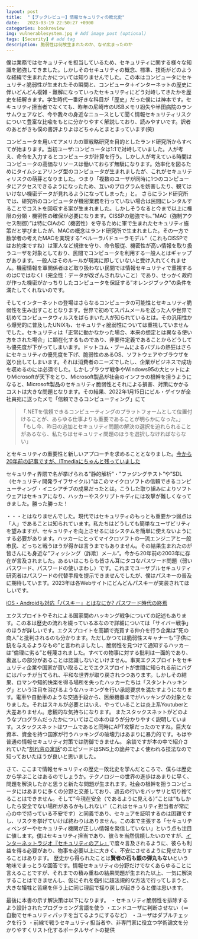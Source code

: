 ```yaml
---
layout: post
title:  "【ブックレビュー】情報セキュリティの敗北史"
date:   2023-03-19 22:50:27 +0900
categories: bookreview
img: vulnerablesystem.jpg # Add image post (optional)
tags: [Security] # add tag
description: 脆弱性は何故生まれたのか、なぜ広まったのか
---
```


僕は業務ではセキュリティを担当しているため、セキュリティに関する様々な知識を勉強してきました。しかしそのセキュリティの概念、標準、技術がどのような経緯で生まれたかについては知りませんでした。この本はコンピュータにセキュリティ脆弱性が生まれたその瞬間と、コンピュータ＋インターネットの歴史に伴いどんどん複雑・難解になっていったセキュリティにどう対峙してきたかを歴史を紐解きます。学生時代一番好きな科目が「歴史」だった僕には神本です。セキュリティ担当者でなくても、昨年の尼崎市のUSBメモリ紛失や半田病院のランサムウェアなど、今や我々の身近なニュースとして聞く情報セキュリティリスクについて豊富な比喩をもとに分かりやすく解説しており、読みやすいです。訳者のあとがきも僕の書評よりよほどちゃんとまとまっています(笑)

コンピュータを用いてアメリカの軍戦略研究を目的としたランド研究所からすべてが始まります。当初ユーザ:コンピュータは1:1で対峙していました。人が考え、命令を入力するとコンピュータが計算を行う。しかし人が考えている時間はコンピュータの高価なリソースは働いておらず無駄になります。効率化を図るためにタイムシェアリング型のコンピュータが生まれましたが、これがセキュリティリスクの萌芽となりました。つまり「複数のユーザが同時に1つのコンピュータにアクセスできるようになったため、互いのプログラムを妨害したり、観てはいけない機密データが見れるようになってしまった」と。
さらにランド研究所では、研究所のコンピュータが機密業務を行っていない場合は民間にレンタルすることでコストを回収する案が生まれました。しかしそうなると今まで以上に権限の分類・機密性の確保が必要になります。CISSPの勉強でも、”MAC（強制アクセス制御）”は特にCIAのC（機密性）を守るために軍で生まれたセキュリティ施策だと学びましたが、MACの概念はランド研究所で生まれました。その一方で数学者の考えたMACを実現する”ベルーラパドューラモデル”（これもCISSPではお約束ですね）は軍人など規律を守り、命令服従、機密性が高い情報を取り扱うユーザを対象としており、民間でコンピュータを利用する一般人とはギャップがあります。一般人はそのルールが現実に即していないと受け入れてくれません。機密情報を軍関係者ほど取り扱わない民間では情報セキュリティで重視するのはCではなくI（完全性：データが改ざんされないこと）であり、せっかく政府が作った機密がかっちりしたコンピュータを保証する”オレンジブック”の条件を満たしてくれないのです。

そしてインターネットの登場はさらなるコンピュータの可能性とセキュリティ脆弱性を生み出すこととなります。世界で初めてスパムメールを送った人や世界で初めてコンピュータウィルスをばらまいた人が知られているとは。その汎用性から爆発的に普及したUNIXも、セキュリティ脆弱性については重視していませんでした。セキュリティは「正常に動かなかった場合、本来の想定とは異なる使い方をされた場合」に顕在化するものであり、非要件定義であることからどうしても優先度が下がってしまいます。ドットコム・ブームによるバブルの熱狂はさらにセキュリティの優先度を下げ、脆弱性のあるOS、ソフトウェアやブラウザを送り出してしまいます。それは消費者のニーズでしたし、企業がビジネスで成功を収めるのには必須でした。しかしブラウザ戦争やWindows95の大ヒットによりMicrosoftが天下をとり、Microsoft製品が社会のインフラの根幹を担うようになると、Microsoft製品のセキュリティ脆弱性とそれによる損害、対策にかかるコストは大きな問題となります。その結果、2022年1月15日にビル・ゲイツが全社員宛に送ったメモ「信頼できるコンピューティング」にて

> 「.NETを信頼できるコンピューティングのプラットフォームとして位置付けることが、あらゆる仕事よりも重要であることが明らかになった。」
> 「もし今、昨日の追加とセキュリティ問題の解決の選択を迫れられることがあるなら、私たちはセキュリティ問題のほうを選択しなければならない」

とセキュリティの重要性と新しいアプローチを求めることとなりました。[今から20年前の記事ですが、ITmediaにちゃんと残っていました](https://atmarkit.itmedia.co.jp/fwin2k/insiderseye/20020416securityact/securityact_01.html)

セキュリティ界隈で名が挙げられる”静的解析”・”ファジングテスト”や”SDL（セキュリティ開発ライフサイクル）”はこのマイクロソフトの信頼できるコンピューティング・イニシアチブの成果だったとは。こうした取り組みによりソフトウェアはセキュアになり、ハッカーやスクリプトキディには攻撃が難しくなってきました。勝った勝った！

・・・とはなりませんでした。現代ではセキュリティのもっとも重要かつ弱点は「人」であることは知られています。私たちはどうしても簡単なユーザビリティを望みますが、セキュリティを向上させるにはシステムを簡単に使えないようにする必要があります。ハッカーにとってマイクロソフトの一流エンジニアと一般市民、どっちと戦うほうが得かは言うまでもありません。その結果生まれたのが皆さんにも身近な”フィッシング（詐欺）メール”。今から20年前の2003年に存在が言及されました。あるいはこちらも皆さん耳にタコなパスワード問題（弱いパスワード、パスワードの使いまわし）です。これまでユーザブルセキュリティ研究者はパスワードの代替手段を提示できませんでしたが、僕はパスキーの普及に期待しています。2023年は各Webサイトにどんどんパスキーが実装されてほしいです。

[iOS・Androidも対応「パスキー」とはなにか? パスワード時代の終焉](https://www.watch.impress.co.jp/docs/topic/1457233.html)

エクスプロイトやそれによる国家間のハッキング戦争についての記述もあります。この本は歴史の流れを綴っている本なので詳細については「サイバー戦争」のほうが詳しいです。エクスプロイトを高額で売買する仲介を行う企業は”死の商人”と批判されるのも分かります。ただしかつては脆弱性スキャナーも”子供に銃を与えるようなもの”と言われましたし、脆弱性を見つけて通知するハッカーは”倫理に劣る”と軽蔑されました。すべての物事に対する批判は一面的であり、裏返しの部分があることは認識しないといけません。事実エクスプロイトをセキュリティ企業や国家が買い取ることでエクスプロイトが世間に知られる前にバグにはパッチが当てられ、平和な世界が取り戻されつつあります。しかしその結果、ロマンや知的快楽を得る場所を失ったハッカーたちは「スタントハッキング」という注目を浴びるようなハッキングを行い承認要求を満たすようになります。電車や自動車のような交通手段から、医療機器までがハッキングの対象となりました。それはスキルが必要とはいえ、やっていることは炎上系Youtuberと大差ありません。悲観的な気持ちになります。
またスタックスネットがどのようなプログラムだったかについてはこの本のほうが分かりやすく説明しています。スタックスネットはワームであると同時にAPT攻撃だったのですね。巨大な資本、資金を持つ国家が行うハッキングの破壊力はあまりに暴力的です。もはや普通の情報セキュリティ対策では防御できません。
余談ですが本の中で紹介されていた”[割れ窓の寓話](https://ja.wikipedia.org/wiki/%E5%89%B2%E3%82%8C%E7%AA%93%E3%81%AE%E5%AF%93%E8%A9%B1)”のエピソードはSNS上の詭弁でよく使われる技法なので知っておいたほうが良いと思いました。

さて、ここまで情報セキュリティの歴史ー敗北史を学んだところで、僕らは歴史から学ぶことはあるのでしょうか。テクノロジーの世界の進歩はあまりに早く、問題を解決したかと思うと新たな問題が生まれます。社会の根幹を担うコンピュータにはあまりに多くの分野と交差しており、過去の行いをバッサリと切り捨てることはできません。そして”今現在安全（であるように見える）”ことは”もしかしたら安全でない場所があるかもしれない”（これはセキュリティ担当者が常に心の中で持っている不安です）と同義であり、セキュアを証明するのは困難ですし、リスクを挙げていけば終わりはありません。この本で主張する「セキュリティベンダーやセキュリティ機関が正しい情報を発信していない」という点も注目に値します。僕はセキュリティ担当であり、彼らを当然信頼したいのですが、[インターネットラジオ『セキュリティのアレ』](https://www.tsujileaks.com/)で度々言及されるように、彼らも利益を得る必要があり、物事を必要以上に大きく、不安にさせるように見せたりすることはあります。
歴史から得られたことは**賢者の石も銀の弾丸もない**という地味でまっとうな回答です。情報セキュリティの分野だけでなくあらゆることに言えることですが、それまでの積み重ねの結果問題が生まれた以上、一気に解決することはできませんし、仮にそれを強引に超法規的な方法で行ってしまうと、大きな犠牲と苦痛を伴う上に同じ理屈で揺り戻しが起きうると僕は思います。

最後に本書の示す解決策は以下になります。
・セキュリティ脆弱性を排除するよう設計されたプログラミング言語を使う
・エンドユーザに判断させない（＝自動でセキュリティパッチを当てるようにするなど）
・ユーザはダブルチェックを行う
・前線で戦うセキュリティ担当者や、非専門家に役立つ学術論文を分かりやすくリスト化するポータルサイトの提供